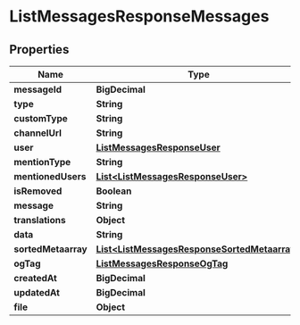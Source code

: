 

# ListMessagesResponseMessages


## Properties

Name | Type | Description | Notes
------------ | ------------- | ------------- | -------------
**messageId** | **BigDecimal** |  |  [optional]
**type** | **String** |  |  [optional]
**customType** | **String** |  |  [optional]
**channelUrl** | **String** |  |  [optional]
**user** | [**ListMessagesResponseUser**](ListMessagesResponseUser.md) |  |  [optional]
**mentionType** | **String** |  |  [optional]
**mentionedUsers** | [**List&lt;ListMessagesResponseUser&gt;**](ListMessagesResponseUser.md) |  |  [optional]
**isRemoved** | **Boolean** |  |  [optional]
**message** | **String** |  |  [optional]
**translations** | **Object** |  |  [optional]
**data** | **String** |  |  [optional]
**sortedMetaarray** | [**List&lt;ListMessagesResponseSortedMetaarray&gt;**](ListMessagesResponseSortedMetaarray.md) |  |  [optional]
**ogTag** | [**ListMessagesResponseOgTag**](ListMessagesResponseOgTag.md) |  |  [optional]
**createdAt** | **BigDecimal** |  |  [optional]
**updatedAt** | **BigDecimal** |  |  [optional]
**file** | **Object** |  |  [optional]



